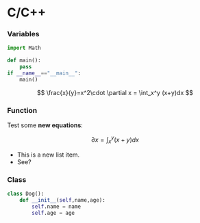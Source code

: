 # C/C++

### Variables

```python
import Math

def main():
    pass
if __name__=="__main__":
    main()
```

$$
\frac{x}{y}=x^2\cdot \partial x = \int_x^y (x+y)dx
$$

### Function

Test some **new equations**:

$$
\partial x = \int_x^y (x+y)dx
$$

- This is a new list item.
- See?

### Class 

```Python
class Dog():
    def __init__(self,name,age):
        self.name = name
        self.age = age
```



